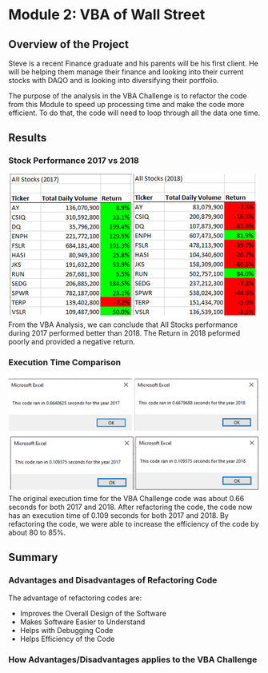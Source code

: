 # Module 2: VBA of Wall Street

## Overview of the Project
Steve is a recent Finance graduate and his parents will be his first client. He will be helping them manage their finance and looking into their current stocks with DAQO and is looking into diversifying their portfolio.

The purpose of the analysis in the VBA Challenge is to refactor the code from this Module to speed up processing time and make the code more efficient. To do that, the code will need to loop through all the data one time.

## Results
### Stock Performance 2017 vs 2018
![Stock Performance 2017 vs 2018](https://github.com/Ellla12/VBAofWallStreet/blob/main/Resources/All%20Stocks%20Analysis.PNG)
From the VBA Analysis, we can conclude that All Stocks performance during 2017 performed better than 2018. The Return in 2018 peformed poorly and provided a negative return.

### Execution Time Comparison
![Execution Time](https://github.com/Ellla12/VBAofWallStreet/blob/main/Resources/run_time.PNG)
![Execution Time Refactored](https://github.com/Ellla12/VBAofWallStreet/blob/main/Resources/run_time_refactored.PNG)
The original execution time for the VBA Challenge code was about 0.66 seconds for both 2017 and 2018. After refactoring the code, the code now has an execution time of 0.109 seconds for both 2017 and 2018. By refactoring the code, we were able to increase the efficiency of the code by about 80 to 85%.

## Summary
### Advantages and Disadvantages of Refactoring Code
The advantage of refactoring codes are:
* Improves the Overall Design of the Software
* Makes Software Easier to Understand
* Helps with Debugging Code
* Helps Efficiency of the Code

### How Advantages/Disadvantages applies to the VBA Challenge

